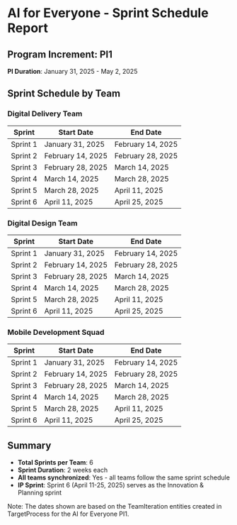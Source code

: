 # AI for Everyone - Sprint Schedule Report

## Program Increment: PI1
**PI Duration**: January 31, 2025 - May 2, 2025

## Sprint Schedule by Team

### Digital Delivery Team

| Sprint | Start Date | End Date |
|--------|------------|----------|
| Sprint 1 | January 31, 2025 | February 14, 2025 |
| Sprint 2 | February 14, 2025 | February 28, 2025 |
| Sprint 3 | February 28, 2025 | March 14, 2025 |
| Sprint 4 | March 14, 2025 | March 28, 2025 |
| Sprint 5 | March 28, 2025 | April 11, 2025 |
| Sprint 6 | April 11, 2025 | April 25, 2025 |

### Digital Design Team

| Sprint | Start Date | End Date |
|--------|------------|----------|
| Sprint 1 | January 31, 2025 | February 14, 2025 |
| Sprint 2 | February 14, 2025 | February 28, 2025 |
| Sprint 3 | February 28, 2025 | March 14, 2025 |
| Sprint 4 | March 14, 2025 | March 28, 2025 |
| Sprint 5 | March 28, 2025 | April 11, 2025 |
| Sprint 6 | April 11, 2025 | April 25, 2025 |

### Mobile Development Squad

| Sprint | Start Date | End Date |
|--------|------------|----------|
| Sprint 1 | January 31, 2025 | February 14, 2025 |
| Sprint 2 | February 14, 2025 | February 28, 2025 |
| Sprint 3 | February 28, 2025 | March 14, 2025 |
| Sprint 4 | March 14, 2025 | March 28, 2025 |
| Sprint 5 | March 28, 2025 | April 11, 2025 |
| Sprint 6 | April 11, 2025 | April 25, 2025 |

## Summary

- **Total Sprints per Team**: 6
- **Sprint Duration**: 2 weeks each
- **All teams synchronized**: Yes - all teams follow the same sprint schedule
- **IP Sprint**: Sprint 6 (April 11-25, 2025) serves as the Innovation & Planning sprint

Note: The dates shown are based on the TeamIteration entities created in TargetProcess for the AI for Everyone PI1.